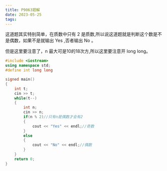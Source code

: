 ```yaml
---
title: P9063题解
date: 2023-05-25
tags:
---
```

这道题其实特别简单，在质数中只有 2 是质数,所以说这道题就是判断这个数是不是偶数，如果不是就输出 Yes ,否者输出 No 。

但是这里要注意了，n 最大可是10的18次方,所以这里要注意开 long long。

```cpp
#include <iostream>
using namespace std;
#define int long long

signed main()
{
	int t;
	cin >> t;
	while(t--)
	{
		int n;
		cin >> n;
		if(n % 2)//只有n是偶数才会有2 
		{
			cout << "Yes" << endl;//奇数
		}
		else
		{
			cout << "No" << endl;//偶数
		}
	}
	return 0;
}
```
